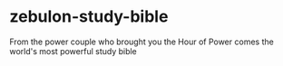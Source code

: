 # zebulon-study-bible
From the power couple who brought you the Hour of Power comes the world's most powerful study bible
